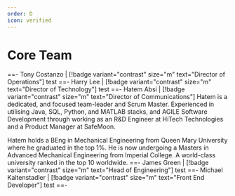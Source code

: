 ```yaml
---
order: D
icon: verified
---
```

# Core Team
==- Tony Costanzo | [!badge variant="contrast" size="m" text="Director of Operations"]
test
==- Harry Lee | [!badge variant="contrast" size="m" text="Director of Technology"]
test
==- Hatem Absi | [!badge variant="contrast" size="m" text="Director of Communications"]
Hatem is a dedicated, and focused team-leader and Scrum Master. Experienced in utilising Java, SQL, Python, and MATLAB stacks, and AGILE Software Development through working as an R&D Engineer at HiTech Technologies and a Product Manager at SafeMoon. 

Hatem holds a BEng in Mechanical Engineering from Queen Mary University where he graduated in the top 1%. He is now undergoing a Masters in Advanced Mechanical Engineering from Imperial College. A world-class university ranked in the top 10 worldwide. 
==- James Green  | [!badge variant="contrast" size="m" text="Head of Engineering"]
test
==- Michael Kaltenstadler | [!badge variant="contrast" size="m" text="Front End Developer"]
test
==-